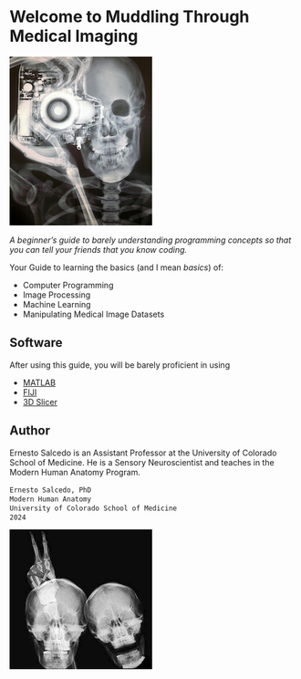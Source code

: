 # Welcome to Muddling Through Medical Imaging

![Skeleton-photog](assets/Skeleton-Photographer-250X296.png)

*A beginner’s guide to barely understanding programming concepts so that you can tell your friends that you know coding.*

Your Guide to learning the basics (and I mean *basics*) of:

- Computer Programming
- Image Processing
- Machine Learning
- Manipulating Medical Image Datasets

## Software

After using this guide, you will be barely proficient in using

- [MATLAB](https://www.mathworks.com)
- [FIJI](https://fiji.sc)
- [3D Slicer](https://www.slicer.org)

## Author

Ernesto Salcedo is an Assistant Professor at the University of Colorado School of Medicine. He is a Sensory Neuroscientist and teaches in the Modern Human Anatomy Program. 

    Ernesto Salcedo, PhD
    Modern Human Anatomy
    University of Colorado School of Medicine
    2024
    
![Skeleton-bunny-ears](assets/X-ray-bunny-ears-250x245.png)

